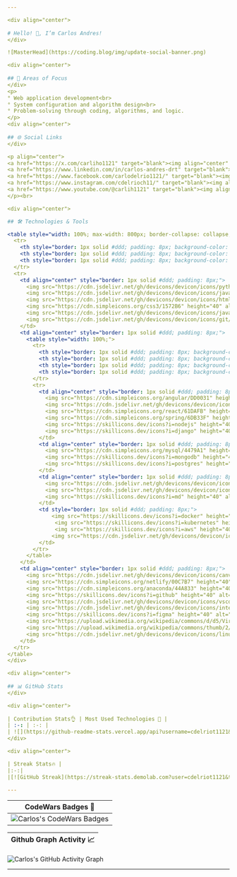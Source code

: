 ```yaml
---

<div align="center">
  
# Hello! 👋, I’m Carlos Andres!
</div>

![MasterHead](https://coding.blog/img/update-social-banner.png)

<div align="center">
  
## 🎯 Areas of Focus
</div>
<p>
° Web application development<br>
° System configuration and algorithm design<br>
° Problem-solving through coding, algorithms, and logic.
</p>
<div align="center">
  
## 🌐 Social Links
</div>

<p align="center">
<a href="https://x.com/carliho1121" target="blank"><img align="center" src="https://raw.githubusercontent.com/rahuldkjain/github-profile-readme-generator/master/src/images/icons/Social/twitter.svg" alt="https://x.com/carliho1121" height="30" width="40" /></a>
<a href="https://www.linkedin.com/in/carlos-andres-drt" target="blank"><img align="center" src="https://raw.githubusercontent.com/rahuldkjain/github-profile-readme-generator/master/src/images/icons/Social/linked-in-alt.svg" alt="www.linkedin.com/in/carlos-andres-drt" height="30" width="40" /></a>
<a href="https://www.facebook.com/carlodelrio1121/" target="blank"><img align="center" src="https://raw.githubusercontent.com/rahuldkjain/github-profile-readme-generator/master/src/images/icons/Social/facebook.svg" alt="https://www.facebook.com/carlodelrio1121/" height="30" width="40" /></a>
<a href="https://www.instagram.com/cdelrioch11/" target="blank"><img align="center" src="https://raw.githubusercontent.com/rahuldkjain/github-profile-readme-generator/master/src/images/icons/Social/instagram.svg" alt="https://www.instagram.com/cdelrioch11/" height="30" width="40" /></a>
<a href="https://www.youtube.com/@carlih1121" target="blank"><img align="center" src="https://raw.githubusercontent.com/rahuldkjain/github-profile-readme-generator/master/src/images/icons/Social/youtube.svg" alt="https://www.youtube.com/@carlih1121" height="30" width="40" /></a>
</p><br>

<div align="center">

## 🛠️ Technologies & Tools

<table style="width: 100%; max-width: 800px; border-collapse: collapse; margin: auto;">
  <tr>
    <th style="border: 1px solid #ddd; padding: 8px; background-color: #f2f2f2;">Programming Skills ✨</th>
    <th style="border: 1px solid #ddd; padding: 8px; background-color: #f2f2f2;">Learning & Growth 🧠</th>
    <th style="border: 1px solid #ddd; padding: 8px; background-color: #f2f2f2;">Other Tools 🎲</th>
  </tr>
  <tr>
    <td align="center" style="border: 1px solid #ddd; padding: 8px;">
      <img src="https://cdn.jsdelivr.net/gh/devicons/devicon/icons/python/python-original.svg" height="40" alt="Python" />
      <img src="https://cdn.jsdelivr.net/gh/devicons/devicon/icons/java/java-original.svg" height="40" alt="Java" />
      <img src="https://cdn.jsdelivr.net/gh/devicons/devicon/icons/html5/html5-original.svg" height="40" alt="HTML" />
      <img src="https://cdn.simpleicons.org/css3/1572B6" height="40" alt="CSS" />
      <img src="https://cdn.jsdelivr.net/gh/devicons/devicon/icons/javascript/javascript-original.svg" height="40" alt="JavaScript" />
      <img src="https://cdn.jsdelivr.net/gh/devicons/devicon/icons/git/git-original.svg" height="40" alt="Git" />
    </td>
    <td align="center" style="border: 1px solid #ddd; padding: 8px;">
      <table style="width: 100%;">
        <tr>
          <th style="border: 1px solid #ddd; padding: 8px; background-color: #f2f2f2;">Frameworks & Libraries</th>
          <th style="border: 1px solid #ddd; padding: 8px; background-color: #f2f2f2;">Databases</th>
          <th style="border: 1px solid #ddd; padding: 8px; background-color: #f2f2f2;">Other Languages </th>
          <th style="border: 1px solid #ddd; padding: 8px; background-color: #f2f2f2;">Container and Deploy Tools</th>
        </tr>
        <tr>
          <td align="center" style="border: 1px solid #ddd; padding: 8px;">
            <img src="https://cdn.simpleicons.org/angular/DD0031" height="40" alt="Angular" />
            <img src="https://cdn.jsdelivr.net/gh/devicons/devicon/icons/bootstrap/bootstrap-original.svg" height="40" alt="Bootstrap" />
            <img src="https://cdn.simpleicons.org/react/61DAFB" height="40" alt="React" />
            <img src="https://cdn.simpleicons.org/spring/6DB33F" height="40" alt="Spring" />
            <img src="https://skillicons.dev/icons?i=nodejs" height="40" alt="nodejs logo"  />
            <img src="https://skillicons.dev/icons?i=django" height="40" alt="Django" />
          </td>
          <td align="center" style="border: 1px solid #ddd; padding: 8px;">
            <img src="https://cdn.simpleicons.org/mysql/4479A1" height="40" alt="MySQL" />
            <img src="https://skillicons.dev/icons?i=mongodb" height="40" alt="MongoDB" />
            <img src="https://skillicons.dev/icons?i=postgres" height="40" alt="postgresql logo"  />
          </td>
          <td align="center" style="border: 1px solid #ddd; padding: 8px;">
            <img src="https://cdn.jsdelivr.net/gh/devicons/devicon/icons/cplusplus/cplusplus-original.svg" height="40" alt="C++" />
            <img src="https://cdn.jsdelivr.net/gh/devicons/devicon/icons/c/c-original.svg" height="40" alt="C" />
            <img src="https://skillicons.dev/icons?i=md" height="40" alt="markdown logo"  />
          </td>
          <td style="border: 1px solid #ddd; padding: 8px;">
              <img src="https://skillicons.dev/icons?i=docker" height="40" alt="docker logo"  />
               <img src="https://skillicons.dev/icons?i=kubernetes" height="40" alt="kubernetes logo"  />
               <img src="https://skillicons.dev/icons?i=aws" height="40" alt="amazonwebservices logo"  />
              <img src="https://cdn.jsdelivr.net/gh/devicons/devicon/icons/googlecloud/googlecloud-original.svg" height="40" alt="googlecloud logo"  />
          </td>
        </tr>
      </table>
    </td>
    <td align="center" style="border: 1px solid #ddd; padding: 8px;">
      <img src="https://cdn.jsdelivr.net/gh/devicons/devicon/icons/canva/canva-original.svg" height="40" alt="Canva" />
      <img src="https://cdn.simpleicons.org/netlify/00C7B7" height="40" alt="Netlify" />
      <img src="https://cdn.simpleicons.org/anaconda/44A833" height="40" alt="Anaconda" />
      <img src="https://skillicons.dev/icons?i=github" height="40" alt="GitHub" />
      <img src="https://cdn.jsdelivr.net/gh/devicons/devicon/icons/vscode/vscode-original.svg" height="40" alt="VSCode" />
      <img src="https://cdn.jsdelivr.net/gh/devicons/devicon/icons/intellij/intellij-original.svg" height="40" alt="intellij logo"  />
      <img src="https://skillicons.dev/icons?i=figma" height="40" alt="figma logo"  />
      <img src="https://upload.wikimedia.org/wikipedia/commons/d/d5/Virtualbox_logo.png" height="40" alt="VBox" />
      <img src="https://upload.wikimedia.org/wikipedia/commons/thumb/2/2b/Kali-dragon-icon.svg/2048px-Kali-dragon-icon.svg.png" height="40" alt="Kali Linux" />
      <img src="https://cdn.jsdelivr.net/gh/devicons/devicon/icons/linux/linux-original.svg" height="40" alt="linux logo"  />
    </td>
  </tr>
</table>
</div>

<div align="center">
  
## 📊 GitHub Stats
</div>

<div align="center">
  
| Contribution Stats👌 | Most Used Technologies 🚦 |
| :-: | :-: |
| ![](https://github-readme-stats.vercel.app/api?username=cdelriot1121&theme=holi&hide_border=false&include_all_commits=false&count_private=true)|[![Top Langs](https://github-readme-stats.vercel.app/api/top-langs/?username=cdelriot1121&layout=donut-vertical&theme=holi)](https://github.com/anuraghazra/github-readme-stats)
</div>

<div align="center">

| Streak Stats🔥 |
|:-:|
|[![GitHub Streak](https://streak-stats.demolab.com?user=cdelriot1121&theme=holi-theme&background=70%2C000032%2C000000)](https://git.io/streak-stats)|

---
```


|CodeWars Badges 🦅|
|:-:|
|![Carlos's CodeWars Badges](https://www.codewars.com/users/carlih1121/badges/large)|

|Github Graph Activity 📈|
|:-:|
![Carlos's GitHub Activity Graph](https://github-readme-activity-graph.vercel.app/graph?username=cdelriot1121&&bg_color=010e20&color=ffffff&line=599cfc&point=f9fafa&area=true&hide_border=true)



</div>

---
